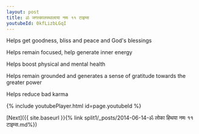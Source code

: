 ```yaml
---
layout: post
title: ॐ जगत्कालस्थालाया नमः ११ टाइम्स
youtubeId: 0kfLizbLGqI
---
```

 
 
Helps get goodness, bliss and peace and God's blessings
 
Helps remain focused, help generate inner energy 
 
Helps boost physical and mental health 
 
Helps remain grounded and generates a sense of gratitude towards the greater power 
 
Helps reduce bad karma
 
 
 
 


{% include youtubePlayer.html id=page.youtubeId %}
 
[Next]({{ site.baseurl }}{% link  split1/_posts/2014-06-14-ॐ लोका हिथया नमः ११ टाइम्स.md%})
 
